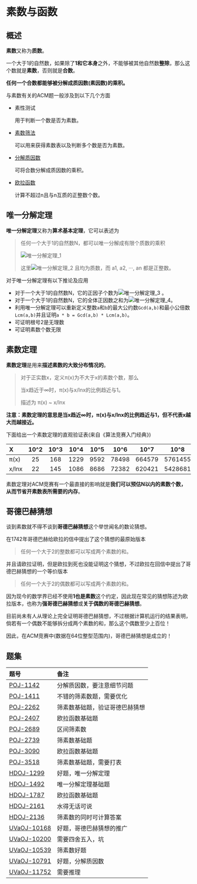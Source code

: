 # 素数与函数

## 概述

**素数**又称为**质数**。

一个大于1的自然数，如果除了**1和它本身**之外，不能够被其他自然数**整除**，那么这个数就是**素数**，否则就是**合数**。

**任何一个合数都能够被分解成质因数(素因数)的乘积。**

与素数有关的ACM题一般涉及到以下几个方面

* 素性测试

    用于判断一个数是否为素数。

* [素数筛法](https://coding.net/u/JZQT/p/ACM_Template/git/tree/master/math/prime_function/prime_sieve_method "prime_sieve_method")

    可以用来获得素数表以及判断多个数是否为素数。

* [分解质因数](https://coding.net/u/JZQT/p/ACM_Template/git/tree/master/math/prime_function/factor "factor")

    可将合数分解成质因数的乘积。

* [欧拉函数](https://coding.net/u/JZQT/p/ACM_Template/git/tree/master/math/prime_function/Euler_function "Euler_function")

    计算不超过n且与n互质的正整数个数。

## 唯一分解定理

**唯一分解定理**又称为**算术基本定理**，它可以表述为

> 任何一个大于1的自然数N，都可以唯一分解成有限个质数的乘积
>
> ![唯一分解定理_1](http://7rfk4x.com1.z0.glb.clouddn.com/Unique_Decomposition_Theorem_1.jpg)
>
> 这里![唯一分解定理_2](http://7rfk4x.com1.z0.glb.clouddn.com/Unique_Decomposition_Theorem_2.jpg) 且均为质数，而 a1, a2, ···, an 都是正整数。

对于唯一分解定理有以下推论及应用

* 对于一个大于1的自然数N，它的正因子个数为![唯一分解定理_3](http://7rfk4x.com1.z0.glb.clouddn.com/Unique_Decomposition_Theorem_3.jpg) 。
* 对于一个大于1的自然数N，它的全体正因数之和为![唯一分解定理_4](http://7rfk4x.com1.z0.glb.clouddn.com/Unique_Decomposition_Theorem_4.jpg)。
* 利用唯一分解定理可以重新定义整数`a`和`b`的最大公约数`Gcd(a,b)`和最小公倍数`Lcm(a,b)`并且证明`a * b = Gcd(a,b) * Lcm(a,b)`。
* 可证明根号2是无理数
* 可证明素数个数无限

## 素数定理

**素数定理**是用来**描述素数的大致分布情况的**。

> 对于正实数x，定义π(x)为不大于x的素数个数，那么
>
> 当x趋近于∞时，π(x)与x/lnx的比例趋近与1。
> 
> 描述为 π(x) ~ x/lnx

**注意：素数定理的意思是当x趋近∞时，π(x)与x/lnx的比例趋近与1，但不代表x越大而越接近。**

下面给出一个素数定理的直观验证表(来自《算法竞赛入门经典》)

|X      |10^2|10^3|10^4|10^5|10^6 |10^7  |10^8   |
|:------|:--:|:--:|:--:|:--:|:---:|:----:|:-----:|
|π(x)   |25  |168 |1229|9592|78498|664579|5761455|
|x/lnx  |22  |145 |1086|8686|72382|620421|5428681|

素数定理对ACM竞赛有一个最直接的影响就是**我们可以预估N以内的素数个数，从而节省开素数表所需要的内存**。

## 哥德巴赫猜想

谈到素数就不得不谈到**哥德巴赫猜想**这个举世闻名的数论猜想。

在1742年哥德巴赫给欧拉的信中提出了这个猜想的最原始版本

> 任何一个大于2的整数都可以写成两个素数的和。

并且请欧拉证明，但是欧拉到死也没能证明这个猜想，不过欧拉在回信中提出了哥德巴赫猜想的一个等价版本

> 任何一个大于2的偶数都可以写成两个素数的和。

因为现今的数学界已经不使用**1也是素数**这个约定，因此现在常见的猜想陈述为欧拉版本，也称为**强哥德巴赫猜想**或**关于偶数的哥德巴赫猜想**。

目前尚未有人从理论上完全证明哥德巴赫猜想，不过根据计算机运行的结果表明，倘若有一个偶数不能够拆分成两个素数的和，那么这个偶数至少上百位！

因此，在ACM竞赛中(数据在64位整型范围内)，哥德巴赫猜想是成立的！

## 题集

|题号                   |备注                               |
|:----------------------|:----------------------------------|
|[POJ-1142][PKU1142]    |分解质因数，要注意细节问题         |
|[POJ-1411][PKU1411]    |不错的筛素数题，需要优化           |
|[POJ-2262][PKU2262]    |筛素数基础题，验证哥德巴赫猜想     |
|[POJ-2407][PKU2407]    |欧拉函数基础题                     |
|[POJ-2689][PKU2689]    |区间筛素数                         |
|[POJ-2739][PKU2739]    |筛素数基础题                       |
|[POJ-3090][PKU3090]    |欧拉函数基础题                     |
|[POJ-3518][PKU3518]    |筛素数基础题，需要打表             |
|[HDOJ-1299][HDU1299]   |好题，唯一分解定理                 |
|[HDOJ-1492][HDU1492]   |唯一分解定理基础题                 |
|[HDOJ-1787][HDU1787]   |欧拉函数基础题                     |
|[HDOJ-2161][HDU2161]   |水得无话可说                       |
|[HDOJ-2136][HDU2136]   |筛素数的同时可计算答案             |
|[UVaOJ-10168][UVa10168]|好题，哥德巴赫猜想的推广           |
|[UVaOJ-10200][UVa10200]|需要四舍五入，坑                   |
|[UVaOJ-10539][UVa10539]|筛素数好题                         |
|[UVaOJ-10791][UVa10791]|好题，分解质因数                   |
|[UVaOJ-11752][UVa11752]|需要推理                           |

[PKU1142]:http://poj.org/problem?id=1142
[PKU1411]:http://poj.org/problem?id=1411
[PKU2262]:http://poj.org/problem?id=2262
[PKU2407]:http://poj.org/problem?id=2407 
[PKU2689]:http://poj.org/problem?id=2689
[PKU2739]:http://poj.org/problem?id=2739
[PKU3090]:http://poj.org/problem?id=3090
[PKU3518]:http://poj.org/problem?id=3518
[HDU1299]:http://acm.hdu.edu.cn/showproblem.php?pid=1299
[HDU1492]:http://acm.hdu.edu.cn/showproblem.php?pid=1492
[HDU1787]:http://acm.hdu.edu.cn/showproblem.php?pid=1787
[HDU2161]:http://acm.hdu.edu.cn/showproblem.php?pid=2161
[HDU2136]:http://acm.hdu.edu.cn/showproblem.php?pid=2136
[UVa10168]:http://uva.onlinejudge.org/index.php?option=com_onlinejudge&Itemid=8&page=show_problem&problem=1109
[UVa10200]:http://uva.onlinejudge.org/index.php?option=com_onlinejudge&Itemid=8&page=show_problem&problem=1141
[UVa10539]:http://uva.onlinejudge.org/index.php?option=com_onlinejudge&Itemid=8&page=show_problem&problem=1480
[UVa10791]:http://uva.onlinejudge.org/index.php?option=com_onlinejudge&Itemid=8&category=19&page=show_problem&problem=1732
[UVa11752]:http://uva.onlinejudge.org/index.php?option=com_onlinejudge&Itemid=8&page=show_problem&problem=2852
